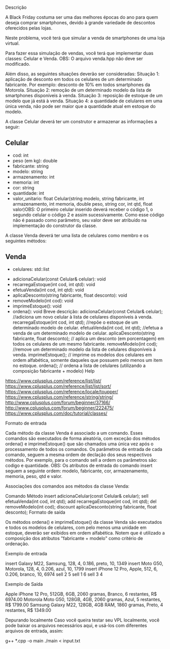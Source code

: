 Descrição

A Black Friday costuma ser uma das melhores épocas do ano para quem deseja comprar smartphones, devido à grande variedade de descontos oferecidos pelas lojas.

Neste problema, você terá que simular a venda de smartphones de uma loja virtual.

Para fazer essa simulação de vendas, você terá que implementar duas classes: Celular e Venda. OBS: O arquivo venda.hpp não deve ser modificado.

Além disso, as seguintes situações deverão ser consideradas:
Situação 1: aplicação de desconto em todos os celulares de um determinado fabricante. Por exemplo: desconto de 10% em todos smartphones da Motorola.
Situação 2: remoção de um determinado modelo da lista de smartphones disponíveis à venda.
Situação 3: reposição de estoque de um modelo que já está à venda.
Situação 4: a quantidade de celulares em uma única venda, não pode ser maior que a quantidade atual em estoque do modelo.


A classe Celular deverá ter um construtor e armazenar as informações a seguir:

Celular
----------------------------------------------------------------------------------------------------------------------------------------------------------------------------------------------------------------------------------------------------------------------
+ cod: int
+ peso (em kg): double 
+ fabricante: string
+ modelo: string
+ armazenamento: int
+ memoria: int
+ cor: string
+ quantidade: int
+ valor_unitario: float
Celular(string modelo, string fabricante, int armazenamento, int memoria, double peso, string cor,  int qtd, float valor)OBS: O primeiro celular inserido deverá receber o código 1, o segundo celular o código 2 e assim sucessivamente. Como esse código não é passado como parâmetro, seu valor deve ser atribuído na implementação do construtor da classe.


A classe Venda deverá ter uma lista de celulares como membro e os seguintes métodos:

Venda
----------------------------------------------------------------------------------------------------------------------------------------------------------------------------------------------------------------------------------------------------------------------
- celulares: std::list<Celular>
+ adicionaCelular(const Celular& celular): void
+ recarregaEstoque(int cod, int qtd): void
+ efetuaVenda(int cod, int qtd): void
+ aplicaDesconto(string fabricante, float desconto): void
+ removeModelo(int cod): void
+ imprimeEstoque(): void
+ ordena(): void
Breve descrição:
adicionaCelular(const Celular& celular); //adiciona um novo celular à lista de celulares disponíveis à venda.
recarregaEstoque(int cod, int qtd); //repõe o estoque de um determinado modelo de celular.
efetuaVenda(int cod, int qtd); //efetua a venda de um determinado modelo de celular.
aplicaDesconto(string fabricante, float desconto); // aplica um desconto (em porcentagem) em todos os celulares de um mesmo fabricante.
removeModelo(int cod); //remove um determinado modelo da lista de celulares disponíveis à venda.
imprimeEstoque(); // imprime os modelos dos celulares em ordem alfabética, somente daqueles que possuem pelo menos um item no estoque.
ordena(); // ordena a lista de celulares (utilizando a composição fabricante + modelo)
Help

https://www.cplusplus.com/reference/list/list/
https://www.cplusplus.com/reference/list/list/sort/
https://www.cplusplus.com/reference/locale/toupper/
https://www.cplusplus.com/reference/string/string/
http://www.cplusplus.com/forum/beginner/37166/
http://www.cplusplus.com/forum/beginner/222475/
https://www.cplusplus.com/doc/tutorial/classes/

Formato de entrada

Cada método da classe Venda é associado a um comando. Esses comandos são executados de forma aleatória, com exceção dos métodos ordena() e imprimeEstoque() que são chamados uma única vez após o processamento de todos os comandos. Os parâmetros de entrada de cada comando, seguem a mesma ordem de declação dos seus respectivos métodos. Por exemplo, para o comando sell a ordem os parâmetros são: codigo e quantidade. OBS: Os atributos de entrada do comando insert seguem a seguinte ordem: modelo, fabricante, cor, armazenamento, memoria, peso, qtd e valor.


Associações dos comandos aos métodos da classe Venda:

Comando	Método
insert	adicionaCelular(const Celular& celular);
sell	efetuaVenda(int cod, int qtd);
add	recarregaEstoque(int cod, int qtd);
del	removeModelo(int cod);
discount         	aplicaDesconto(string fabricante, float desconto);
Formato de saída

Os métodos ordena() e  imprimeEstoque() da classe Venda são executados e todos os modelos de celulares, com pelo menos uma unidade em estoque, deverão ser exibidos em ordem alfabética. Notem que é utilizado a composição dos atributos "fabricante + modelo" como critério de ordenação.

Exemplo de entrada

insert
Galaxy M22, Samsung, 128, 4, 0.186, preto, 10, 1349
insert
Moto G50, Motorola, 128, 4, 0.206, azul, 10, 1799
insert
iPhone 12 Pro, Apple, 512, 6, 0.206, branco, 10, 6974
sell
2 5
sell
1 6
sell
3 4

Exemplo de Saída

Apple iPhone 12 Pro, 512GB, 6GB, 2060 gramas, Branco, 6 restantes, R$ 6974.00 
Motorola Moto G50, 128GB, 4GB, 2060 gramas, Azul, 5 restantes, R$ 1799.00
Samsung Galaxy M22, 128GB, 4GB RAM, 1860 gramas, Preto, 4 restantes, R$ 1349.00

Depurando localmente
Caso você queira testar seu VPL localmente, você pode baixar os arquivos necessários aqui, e usá-los com diferentes arquivos de entrada, assim:

g++ *.cpp -o main
./main < input.txt
